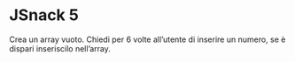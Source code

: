 JSnack 5
===
Crea un array vuoto.
 Chiedi per 6 volte all’utente di inserire un numero,
 se è dispari inseriscilo nell’array.


